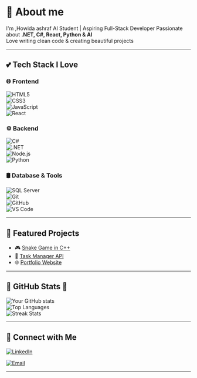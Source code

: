 # 🌸 About me
 I'm ,Howida ashraf AI Student | Aspiring Full-Stack Developer 
 Passionate about **.NET, C#, React, Python & AI**  
 Love writing clean code & creating beautiful projects  

---

## 💕 Tech Stack I Love  

### 🌐 Frontend  
![HTML5](https://img.shields.io/badge/-HTML5-FF69B4?style=for-the-badge&logo=html5&logoColor=white)  
![CSS3](https://img.shields.io/badge/-CSS3-FFB6C1?style=for-the-badge&logo=css3&logoColor=white)  
![JavaScript](https://img.shields.io/badge/-JavaScript-FFC0CB?style=for-the-badge&logo=javascript&logoColor=black)  
![React](https://img.shields.io/badge/-React-FF69B4?style=for-the-badge&logo=react&logoColor=white)  

### ⚙️ Backend  
![C#](https://img.shields.io/badge/-C%23-FF1493?style=for-the-badge&logo=c-sharp&logoColor=white)  
![.NET](https://img.shields.io/badge/-.NET-FF69B4?style=for-the-badge&logo=dotnet&logoColor=white)  
![Node.js](https://img.shields.io/badge/-Node.js-FFB6C1?style=for-the-badge&logo=node.js&logoColor=black)  
![Python](https://img.shields.io/badge/-Python-FFC0CB?style=for-the-badge&logo=python&logoColor=black)  

### 🛢️ Database & Tools  
![SQL Server](https://img.shields.io/badge/-SQL%20Server-FF69B4?style=for-the-badge&logo=microsoftsqlserver&logoColor=white)  
![Git](https://img.shields.io/badge/-Git-FFB6C1?style=for-the-badge&logo=git&logoColor=white)  
![GitHub](https://img.shields.io/badge/-GitHub-FFC0CB?style=for-the-badge&logo=github&logoColor=black)  
![VS Code](https://img.shields.io/badge/-VS%20Code-FF69B4?style=for-the-badge&logo=visualstudiocode&logoColor=white)  

---

## 🌸 Featured Projects  
- 🎮 [Snake Game in C++](https://github.com/YourUser/SnakeGame)  
- 📝 [Task Manager API](https://github.com/YourUser/TaskAPI)  
- 🌐 [Portfolio Website](https://github.com/Howida-Ashraf/potfolio)
---

## 💖 GitHub Stats 🌸  
![Your GitHub stats](https://github-readme-stats.vercel.app/api?username=YourUser&show_icons=true&theme=rose_pine)  
![Top Languages](https://github-readme-stats.vercel.app/api/top-langs/?username=YourUser&layout=compact&theme=rose_pine)  
![Streak Stats](https://streak-stats.demolab.com?user=YourUser&theme=rose_pine&hide_border=false)  

---

## 💌 Connect with Me 
[![LinkedIn](https://img.shields.io/badge/LinkedIn-Pink?style=for-the-badge&logo=linkedin&logoColor=white)](https://www.linkedin.com/in/howidaashraf?utm_source=share&utm_campaign=share_via&utm_content=profile&utm_medium=android_app)


[![Email](https://img.shields.io/badge/-Email-FFB6C1?style=for-the-badge&logo=gmail&logoColor=white)](mailto:howidaashraf83@gmail.com)  


---


